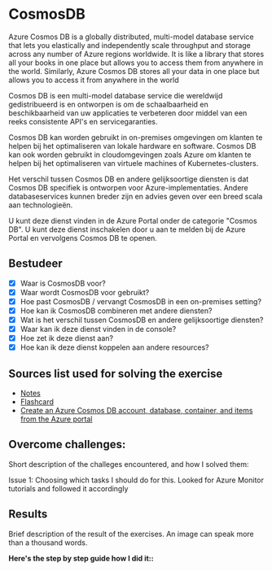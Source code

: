 # CosmosDB

Azure Cosmos DB is a globally distributed, multi-model database service that lets you elastically and independently scale throughput and storage across any number of Azure regions worldwide. It is like a library that stores all your books in one place but allows you to access them from anywhere in the world. Similarly, Azure Cosmos DB stores all your data in one place but allows you to access it from anywhere in the world

Cosmos DB is een multi-model database service die wereldwijd gedistribueerd is en ontworpen is om de schaalbaarheid en beschikbaarheid van uw applicaties te verbeteren door middel van een reeks consistente API's en servicegaranties.

Cosmos DB kan worden gebruikt in on-premises omgevingen om klanten te helpen bij het optimaliseren van lokale hardware en software. Cosmos DB kan ook worden gebruikt in cloudomgevingen zoals Azure om klanten te helpen bij het optimaliseren van virtuele machines of Kubernetes-clusters.

Het verschil tussen Cosmos DB en andere gelijksoortige diensten is dat Cosmos DB specifiek is ontworpen voor Azure-implementaties. Andere databaseservices kunnen breder zijn en advies geven over een breed scala aan technologieën.

U kunt deze dienst vinden in de Azure Portal onder de categorie "Cosmos DB". U kunt deze dienst inschakelen door u aan te melden bij de Azure Portal en vervolgens Cosmos DB te openen.

## Bestudeer

- [x] Waar is CosmosDB voor?
- [x] Waar wordt CosmosDB voor gebruikt?
- [x] Hoe past CosmosDB / vervangt CosmosDB in een on-premises setting?
- [x] Hoe kan ik CosmosDB combineren met andere diensten?
- [x] Wat is het verschil tussen CosmosDB en andere gelijksoortige diensten?
- [x] Waar kan ik deze dienst vinden in de console?
- [x] Hoe zet ik deze dienst aan?
- [x] Hoe kan ik deze dienst koppelen aan andere resources?

## Sources list used for solving the exercise

- [Notes]()
- [Flashcard]()
- [Create an Azure Cosmos DB account, database, container, and items from the Azure portal](https://learn.microsoft.com/en-us/azure/cosmos-db/nosql/quickstart-portal)

## Overcome challenges:

Short description of the challeges encountered, and how I solved them:

Issue 1: Choosing which tasks I should do for this. Looked for Azure Monitor tutorials and followed it accordingly

## Results

Brief description of the result of the exercises. An image can speak more than a thousand words.

**Here's the step by step guide how I did it::**

